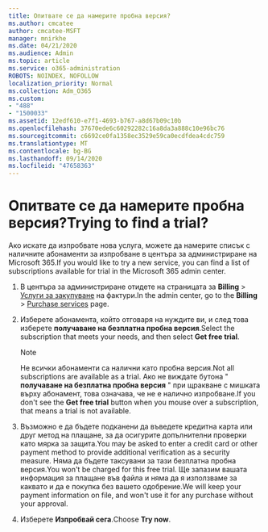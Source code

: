 ```yaml
---
title: Опитвате се да намерите пробна версия?
ms.author: cmcatee
author: cmcatee-MSFT
manager: mnirkhe
ms.date: 04/21/2020
ms.audience: Admin
ms.topic: article
ms.service: o365-administration
ROBOTS: NOINDEX, NOFOLLOW
localization_priority: Normal
ms.collection: Adm_O365
ms.custom:
- "488"
- "1500033"
ms.assetid: 12edf610-e7f1-4693-b767-a8d67b09c10b
ms.openlocfilehash: 37670ede6c60292282c16a8da3a888c10e96bc76
ms.sourcegitcommit: c6692ce0fa1358ec3529e59ca0ecdfdea4cdc759
ms.translationtype: MT
ms.contentlocale: bg-BG
ms.lasthandoff: 09/14/2020
ms.locfileid: "47658363"
---
```

# <a name="trying-to-find-a-trial"></a><span data-ttu-id="a2731-102">Опитвате се да намерите пробна версия?</span><span class="sxs-lookup"><span data-stu-id="a2731-102">Trying to find a trial?</span></span>

<span data-ttu-id="a2731-103">Ако искате да изпробвате нова услуга, можете да намерите списък с наличните абонаменти за изпробване в центъра за администриране на Microsoft 365.</span><span class="sxs-lookup"><span data-stu-id="a2731-103">If you would like to try a new service, you can find a list of subscriptions available for trial in the Microsoft 365 admin center.</span></span>
  
1. <span data-ttu-id="a2731-104">В центъра за администриране отидете на страницата за **Billing** \> [Услуги за закупуване](https://go.microsoft.com/fwlink/p/?linkid=868433) на фактури.</span><span class="sxs-lookup"><span data-stu-id="a2731-104">In the admin center, go to the **Billing** \> [Purchase services](https://go.microsoft.com/fwlink/p/?linkid=868433) page.</span></span>

2. <span data-ttu-id="a2731-105">Изберете абонамента, който отговаря на нуждите ви, и след това изберете  **получаване на безплатна пробна версия**.</span><span class="sxs-lookup"><span data-stu-id="a2731-105">Select the subscription that meets your needs, and then select  **Get free trial**.</span></span>

    > [!NOTE]
    > <span data-ttu-id="a2731-106">Не всички абонаменти са налични като пробна версия.</span><span class="sxs-lookup"><span data-stu-id="a2731-106">Not all subscriptions are available as a trial.</span></span> <span data-ttu-id="a2731-107">Ако не виждате бутона " **получаване на безплатна пробна версия** " при щракване с мишката върху абонамент, това означава, че не е налично изпробване.</span><span class="sxs-lookup"><span data-stu-id="a2731-107">If you don't see the **Get free trial** button when you mouse over a subscription, that means a trial is not available.</span></span>
  
3. <span data-ttu-id="a2731-108">Възможно е да бъдете подканени да въведете кредитна карта или друг метод на плащане, за да осигурите допълнителни проверки като мярка за защита.</span><span class="sxs-lookup"><span data-stu-id="a2731-108">You may be asked to enter a credit card or other payment method to provide additional verification as a security measure.</span></span> <span data-ttu-id="a2731-109">Няма да бъдете таксувани за тази безплатна пробна версия.</span><span class="sxs-lookup"><span data-stu-id="a2731-109">You won't be charged for this free trial.</span></span> <span data-ttu-id="a2731-110">Ще запазим вашата информация за плащане във файла и няма да я използваме за каквато и да е покупка без вашето одобрение.</span><span class="sxs-lookup"><span data-stu-id="a2731-110">We will keep your payment information on file, and won't use it for any purchase without your approval.</span></span>

4. <span data-ttu-id="a2731-111">Изберете **Изпробвай сега**.</span><span class="sxs-lookup"><span data-stu-id="a2731-111">Choose **Try now**.</span></span>